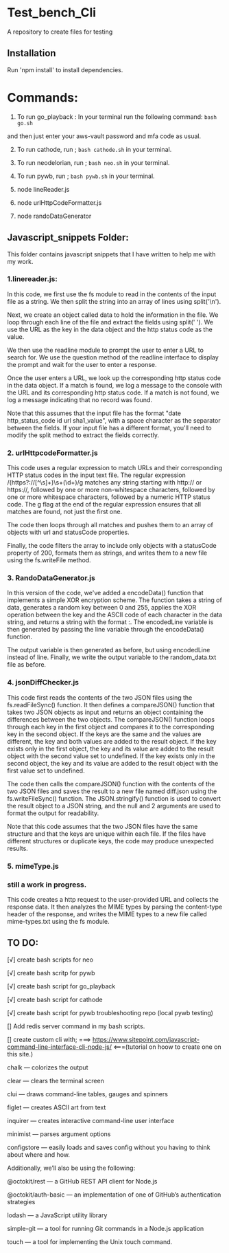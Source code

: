 # Test_bench_Cli

A repository to create files for testing

## Installation

Run 'npm install' to install dependencies.

# Commands:

1. To run go_playback : In your terminal run the following command:
   `bash go.sh `

and then just enter your aws-vault password and mfa code as usual.

2. To run cathode, run ; `bash cathode.sh` in your terminal.

3. To run neodelorian, run ; `bash neo.sh` in your terminal.

4. To run pywb, run ; `bash pywb.sh` in your terminal.

5. node lineReader.js

6. node urlHttpCodeFormatter.js

7. node randoDataGenerator

## Javascript_snippets Folder:

This folder contains javascript snippets that I have written to help me with my work.

### 1.linereader.js:

In this code, we first use the fs module to read in the contents of the input file as a string. We then split the string into an array of lines using split('\n').

Next, we create an object called data to hold the information in the file. We loop through each line of the file and extract the fields using split(' '). We use the URL as the key in the data object and the http status code as the value.

We then use the readline module to prompt the user to enter a URL to search for. We use the question method of the readline interface to display the prompt and wait for the user to enter a response.

Once the user enters a URL, we look up the corresponding http status code in the data object. If a match is found, we log a message to the console with the URL and its corresponding http status code. If a match is not found, we log a message indicating that no record was found.

Note that this assumes that the input file has the format "date http_status_code id url sha1_value", with a space character as the separator between the fields. If your input file has a different format, you'll need to modify the split method to extract the fields correctly.

### 2. urlHttpcodeFormatter.js

This code uses a regular expression to match URLs and their corresponding HTTP status codes in the input text file. The regular expression /(https?:\/\/[^\s]+)\s+(\d+)/g matches any string starting with http:// or https://, followed by one or more non-whitespace characters, followed by one or more whitespace characters, followed by a numeric HTTP status code. The g flag at the end of the regular expression ensures that all matches are found, not just the first one.

The code then loops through all matches and pushes them to an array of objects with url and statusCode properties.

Finally, the code filters the array to include only objects with a statusCode property of 200, formats them as strings, and writes them to a new file using the fs.writeFile method.

### 3. RandoDataGenerator.js

In this version of the code, we've added a encodeData() function that implements a simple XOR encryption scheme. The function takes a string of data, generates a random key between 0 and 255, applies the XOR operation between the key and the ASCII code of each character in the data string, and returns a string with the format <key>:<encoded data>. The encodedLine variable is then generated by passing the line variable through the encodeData() function.

The output variable is then generated as before, but using encodedLine instead of line. Finally, we write the output variable to the random_data.txt file as before.

### 4. jsonDiffChecker.js

This code first reads the contents of the two JSON files using the fs.readFileSync() function. It then defines a compareJSON() function that takes two JSON objects as input and returns an object containing the differences between the two objects. The compareJSON() function loops through each key in the first object and compares it to the corresponding key in the second object. If the keys are the same and the values are different, the key and both values are added to the result object. If the key exists only in the first object, the key and its value are added to the result object with the second value set to undefined. If the key exists only in the second object, the key and its value are added to the result object with the first value set to undefined.

The code then calls the compareJSON() function with the contents of the two JSON files and saves the result to a new file named diff.json using the fs.writeFileSync() function. The JSON.stringify() function is used to convert the result object to a JSON string, and the null and 2 arguments are used to format the output for readability.

Note that this code assumes that the two JSON files have the same structure and that the keys are unique within each file. If the files have different structures or duplicate keys, the code may produce unexpected results.

### 5. mimeType.js

### still a work in progress.

This code creates a http request to the user-provided URL and collects the response data. It then analyzes the MIME types by parsing the content-type header of the response, and writes the MIME types to a new file called mime-types.txt using the fs module.

## TO DO:

[√] create bash scripts for neo

[√] create bash scritp for pywb

[√] create bash script for go_playback

[√] create bash script for cathode

[√] create bash script for pywb troubleshooting repo (local pywb testing)

[] Add redis server command in my bash scripts.

[] create custom cli with; ===> https://www.sitepoint.com/javascript-command-line-interface-cli-node-js/ <===(tutorial on hoow to create one on this site.)

chalk — colorizes the output

clear — clears the terminal screen

clui — draws command-line tables, gauges and spinners

figlet — creates ASCII art from text

inquirer — creates interactive command-line user interface

minimist — parses argument options

configstore — easily loads and saves config without you having to think about where and how.

Additionally, we’ll also be using the following:

@octokit/rest — a GitHub REST API client for Node.js

@octokit/auth-basic — an implementation of one of GitHub’s authentication strategies

lodash — a JavaScript utility library

simple-git — a tool for running Git commands in a Node.js application

touch — a tool for implementing the Unix touch command.
